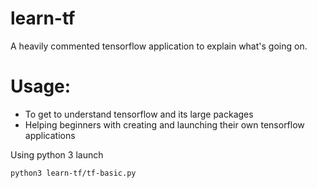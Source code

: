 # learn-tf
A heavily commented tensorflow application to explain what's going on. 
# Usage:
- To get to understand tensorflow and its large packages 
- Helping beginners with creating and launching their own tensorflow applications

Using python 3 launch 

	python3 learn-tf/tf-basic.py
